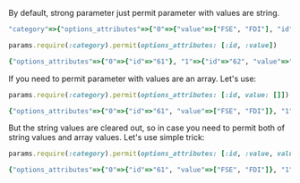 By default, strong parameter just permit parameter with values are string.

```ruby
"category"=>{"options_attributes"=>{"0"=>{"value"=>["FSE", "FDI"], "id"=>"61"}, "1"=>{"value"=>"14", "id"=>"62"}, "2"=>{"value"=>"10", "id"=>"63"}}}

params.require(:category).permit(options_attributes: [:id, :value])

{"options_attributes"=>{"0"=>{"id"=>"61"}, "1"=>{"id"=>"62", "value"=>"14"}, "2"=>{"id"=>"63", "value"=>"10"}}}
```

If you need to permit parameter with values are an array. Let's use:

```ruby
params.require(:category).permit(options_attributes: [:id, value: []])

{"options_attributes"=>{"0"=>{"id"=>"61", "value"=>["FSE", "FDI"]}, "1"=>{"id"=>"62"}, "2"=>{"id"=>"63"}}}
```

But the string values are cleared out, so in case you need to permit both of string values and array values. Let's use simple trick:

```ruby
params.require(:category).permit(options_attributes: [:id, :value, value: []])

{"options_attributes"=>{"0"=>{"id"=>"61", "value"=>["FSE", "FDI"]}, "1"=>{"id"=>"62", "value"=>"14"}, "2"=>{"id"=>"63", "value"=>"10"}}}
```